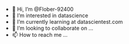 - 👋 Hi, I’m @Flober-92400
- 👀 I’m interested in datascience
- 🌱 I’m currently learning at datascientest.com
- 💞️ I’m looking to collaborate on ...
- 📫 How to reach me ...

<!---
Flober-92400/Flober-92400 is a ✨ special ✨ repository because its `README.md` (this file) appears on your GitHub profile.
You can click the Preview link to take a look at your changes.
--->
